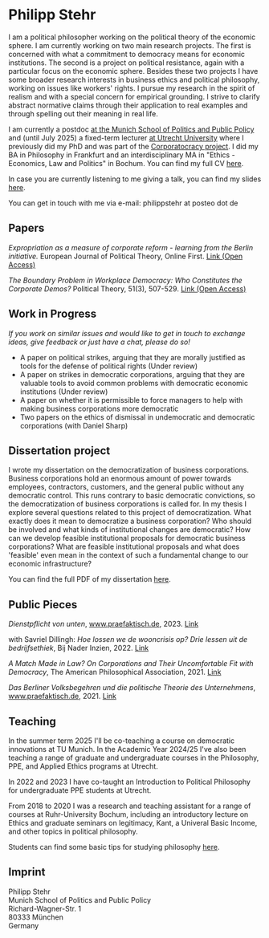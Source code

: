 # Philipp Stehr

I am a political philosopher working on the political theory of the economic sphere. I am currently working on two main research projects. The first is concerned with what a commitment to democracy means for economic institutions. The second is a project on political resistance, again with a particular focus on the economic sphere. Besides these two projects I have some broader research interests in business ethics and political philosophy, working on issues like workers' rights.
I pursue my research in the spirit of realism and with a special concern for empirical grounding. I strive to clarify abstract normative claims through their application to real examples and through spelling out their meaning in real life.

I am currently a postdoc [at the Munich School of Politics and Public Policy](https://www.hfp.tum.de/en/theory/team-1/) and (until July 2025) a fixed-term lecturer [at Utrecht University](https://www.uu.nl/staff/PHStehr) where I previously did my PhD and was part of the [Corporatocracy project](https://businesscorporation.sites.uu.nl/). I did my BA in Philosophy in Frankfurt and an interdisciplinary MA in "Ethics - Economics, Law and Politics" in Bochum. You can find my full CV [here](https://philippstehr.github.io/CV.pdf).

In case you are currently listening to me giving a talk, you can find my slides [here](https://philippstehr.github.io/presentations/Presentation.pdf).

You can get in touch with me via e-mail: philippstehr at posteo dot de

## Papers

*Expropriation as a measure of corporate reform - learning from the Berlin initiative.* European Journal of Political Theory, Online First. [Link (Open Access)](https://journals.sagepub.com/doi/10.1177/14748851231197799)

*The Boundary Problem in Workplace Democracy: Who Constitutes the Corporate Demos?* Political Theory, 51(3), 507-529. [Link (Open Access)](https://journals.sagepub.com/doi/10.1177/00905917221131821)

## Work in Progress

*If you work on similar issues and would like to get in touch to exchange ideas, give feedback or just have a chat, please do so!*

- A paper on political strikes, arguing that they are morally justified as tools for the defense of political rights (Under review)
- A paper on strikes in democratic corporations, arguing that they are valuable tools to avoid common problems with democratic economic institutions (Under review)
- A paper on whether it is permissible to force managers to help with making business corporations more democratic
- Two papers on the ethics of dismissal in undemocratic and democratic corporations (with Daniel Sharp)

## Dissertation project

I wrote my dissertation on the democratization of business corporations. Business corporations hold an enormous amount of power towards employees, contractors, customers, and the general public without any democratic control. This runs contrary to basic democratic convictions, so the democratization of business corporations is called for. In my thesis I explore several questions related to this project of democratization. What exactly does it mean to democratize a business corporation? Who should be involved and what kinds of institutional changes are democratic? How can we develop feasible institutional proposals for democratic business corporations? What are feasible institutional proposals and what does 'feasible' even mean in the context of such a fundamental change to our economic infrastructure?

You can find the full PDF of my dissertation [here](https://doi.org/10.33540/2490).

## Public Pieces

*Dienstpflicht von unten*, www.praefaktisch.de, 2023. [Link](https://www.praefaktisch.de/002e/dienstpflicht-von-unten/)

with Savriel Dillingh: *Hoe lossen we de wooncrisis op? Drie lessen uit de bedrijfsethiek*, Bij Nader Inzien, 2022. [Link](https://bijnaderinzien.com/2022/02/10/hoe-lossen-we-de-wooncrisis-op/)

*A Match Made in Law? On Corporations and Their Uncomfortable Fit with Democracy*, The American Philosophical Association, 2021. [Link](https://blog.apaonline.org/2021/10/04/a-match-made-in-law-on-corporations-and-their-uncomfortable-fit-with-democracy/)

*Das Berliner Volksbegehren und die politische Theorie des Unternehmens*, www.praefaktisch.de, 2021. [Link](https://www.praefaktisch.de/002e/das-berliner-volksbegehren-und-die-politische-theorie-des-unternehmens/)

## Teaching

In the summer term 2025 I'll be co-teaching a course on democratic innovations at TU Munich. In the Academic Year 2024/25 I've also been teaching a range of graduate and undergraduate courses in the Philosophy, PPE, and Applied Ethics programs at Utrecht.

In 2022 and 2023 I have co-taught an Introduction to Political Philosophy for undergraduate PPE students at Utrecht.

From 2018 to 2020 I was a research and teaching assistant for a range of courses at Ruhr-University Bochum, including an introductory lecture on Ethics and graduate seminars on legitimacy, Kant, a Univeral Basic Income, and other topics in political philosophy.

Students can find some basic tips for studying philosophy [here](https://philippstehr.github.io/StudentResources.html).

## Imprint

Philipp Stehr  
Munich School of Politics and Public Policy  
Richard-Wagner-Str. 1  
80333 München  
Germany
